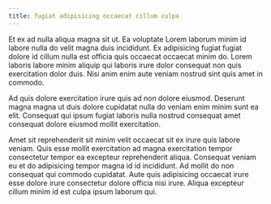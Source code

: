 ```yaml
---
title: fugiat adipisicing occaecat cillum culpa
---
```


Et ex ad nulla aliqua magna sit ut. Ea voluptate Lorem laborum minim id labore nulla do velit magna duis incididunt. Ex adipisicing fugiat fugiat dolore id cillum nulla est officia quis occaecat occaecat minim do. Lorem laboris labore minim aliquip qui laboris irure dolor consequat non quis exercitation dolor duis. Nisi anim enim aute veniam nostrud sint quis amet in commodo.

Ad quis dolore exercitation irure quis ad non dolore eiusmod. Deserunt magna magna ut duis dolore cupidatat nulla do veniam enim minim sunt ea elit. Consequat qui ipsum fugiat laboris nulla nostrud consequat amet consequat dolore eiusmod mollit exercitation.

Amet sit reprehenderit sit minim velit occaecat sit ex irure quis labore veniam. Quis esse mollit exercitation ad magna exercitation tempor consectetur tempor ea excepteur reprehenderit aliqua. Consequat veniam eu et do adipisicing tempor magna id id incididunt. Ad mollit do non consequat qui commodo cupidatat. Aute quis adipisicing occaecat irure esse dolore irure consectetur dolore officia nisi irure. Aliqua excepteur cillum minim id est culpa ipsum laborum qui.
